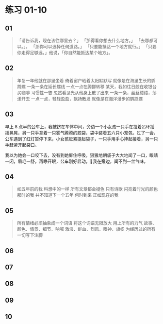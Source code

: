 # 练习 01-10

## 01

> 「请告诉我，现在该往哪里去？」
> 「那得看你想去什么地方。」
> 「去哪都可以。」。
> 「那你可以选择任何道路。」
> 「只要能抵达一个地方就行。」
> 「只要你走得足够远，」他说，「你自然能抵达某个地方」。



## 02


> 年复一年他就在那里坐着
> 倚着窗户晒着太阳默默写
> 就像是在海里生长的鹦鹉螺
> 一条一条在延长螺线
> 一点一点在腾挪转移
> 某天，我如往日般在收银台买咖啡
> 习惯性一瞥
> 忽然看见光从他身上散了出来
> 一条一条，丝丝缕缕，荡漾开去
> 一点一点，轻轻盈盈，飘扬散发
> 就像是在海洋漫步的鹦鹉螺


## 03

早上 8 点半的公车上，我被挤在车体中间，旁边一个小女孩一只手在拉着吊环摇摇晃晃，另一只手拿着一只雾气腾腾的胶袋，袋中装着五六只小笼包。过了一会，公车遇到了红灯暂停下来，小女孩赶紧提起袋子，一只手用手心捧起接着，另一只手赶紧开起袋口。

我以为她会一口咬下去，没有到她屏住呼吸，狠狠地朝袋子大大地闻了一口，眼睛一闭，眉毛一舒，再睁开眼，公车刚好启动，我在旁边，闻不到一丝气味。

## 04

> 如五年前的我
> 料想中的一样
> 所有文章都会褪色
> 只有诗歌
> 闪亮着时光的颜色
> 那时的我
> 并不知道下一个五年
> 何时到来
> 正如现在的我


## 05

> 所有情绪必须抽象成一个词语
> 将这个词语无限放大
> 用上所有的力气
> 故事、颜色、情景、细节、呐喊
> 激浪、鲜血、烈风、眼神、旗帜
> 为经历过的所有一切写下注脚



## 06
## 07
## 08
## 09
## 10


